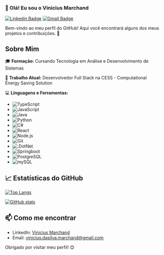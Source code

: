 ### 👋 Olá! Eu sou o Vinicius Marchand

[![Linkedin Badge](https://img.shields.io/badge/-ViniciusMarchand-blue?style=flat-square&logo=Linkedin&logoColor=white&link=https://www.linkedin.com/in/ViniciusMarchand/)](https://www.linkedin.com/in/vinicius-marchand-31aa7824b/)
[![Gmail Badge](https://img.shields.io/badge/-vinicius.dasilva.marchand@gmail.com-c14438?style=flat-square&logo=Gmail&logoColor=white&link=mailto:vinicius.dasilva.marchand@gmail.com)](mailto:vinicius.dasilva.marchand@gmail.com@gmail.com)

Bem-vindo ao meu perfil do GitHub! Aqui você encontrará alguns dos meus projetos e contribuições. 🚀

## Sobre Mim

🎓 **Formação:** Cursando Tecnologia em Análise e Desenvolvimento de Sistemas

💼 **Trabalho Atual:** Desenvolvedor Full Stack na CESS - Computational Energy Saving Solution

💻 **Linguagens e Ferramentas:**
- ![TypeScript](https://img.shields.io/badge/-TypeScipt-333333?style=flat&logo=typescript)
- ![JavaScript](https://img.shields.io/badge/-JavaScript-333333?style=flat&logo=javascript)
- ![Java](https://img.shields.io/badge/Java-%3333333.svg??style=for-the-badge&logo=openjdk&logoColor=white)
- ![Python](https://img.shields.io/badge/-Python-333333?style=flat&logo=python)
- ![C#](https://img.shields.io/badge/-Csharp-333333?style=flat&logo=csharp)
- ![React](https://img.shields.io/badge/-React-333333?style=flat&logo=react)
- ![Node.js](https://img.shields.io/badge/-Node.js-333333?style=flat&logo=node.js)
- ![Git](https://img.shields.io/badge/-Git-333333?style=flat&logo=git)
- ![.DotNet](https://img.shields.io/badge/-DotNet-333333?style=flat&logo=.net)
- ![Springboot](https://img.shields.io/badge/-Springboot-333333?style=flat&logo=springboot)
- ![PostgreSQL](https://img.shields.io/badge/-postgreSQL-333333?style=flat&logo=postgresql)
- ![mySQL](https://img.shields.io/badge/-mySQL-333333?style=flat&logo=mySQL)

## 📈 Estatísticas do GitHub

[![Top Langs](https://github-readme-stats.vercel.app/api/top-langs/?username=ViniciusMarchand&layout=compact&theme=dark)](https://github.com/viniciusmarchand)

[![GitHub stats](https://github-readme-stats.vercel.app/api?username=ViniciusMarchand&show_icons=true&theme=dark)](https://github.com/viniciusmarchand)

<!-- ## 🚀 Projetos em Destaque

- [**Projeto 1**](https://github.com/seu-nome/projeto-1): Descrição breve do projeto.
- [**Projeto 2**](https://github.com/seu-nome/projeto-2): Descrição breve do projeto.
- [**Projeto 3**](https://github.com/seu-nome/projeto-3): Descrição breve do projeto. -->

## 📫 Como me encontrar

- LinkedIn: [Vinicius Marchand](https://www.linkedin.com/in/vinicius-marchand-31aa7824b/)
- Email: [vinicius.dasilva.marchand@gmail.com](mailto:vinicius.dasilva.marchand@gmail.com)

Obrigado por visitar meu perfil! 😊

